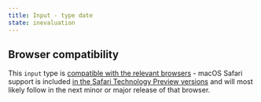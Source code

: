 ```yaml
---
title: Input - type date
state: inevaluation
---
```


## Browser compatibility

This `input` type is [compatible with the relevant browsers](https://caniuse.com/input-datetime) - macOS Safari support is included [in the Safari Technology Preview versions](https://bugs.webkit.org/show_bug.cgi?id=119175#c20) and will most likely follow in the next minor or major release of that browser.

[inspirational sources for this page]: # "https://www.uiguideline.com/components/date-picker"
